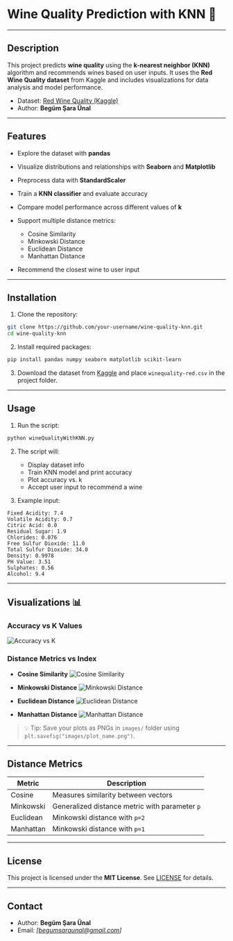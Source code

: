 # Wine Quality Prediction with KNN 🍷

---

## Description

This project predicts **wine quality** using the **k-nearest neighbor (KNN)** algorithm and recommends wines based on user inputs.
It uses the **Red Wine Quality dataset** from Kaggle and includes visualizations for data analysis and model performance.

* Dataset: [Red Wine Quality (Kaggle)](https://www.kaggle.com/datasets/uciml/red-wine-quality-cortez-et-al-2009?resource=download)
* Author: **Begüm Şara Ünal**

---

## Features

* Explore the dataset with **pandas**
* Visualize distributions and relationships with **Seaborn** and **Matplotlib**
* Preprocess data with **StandardScaler**
* Train a **KNN classifier** and evaluate accuracy
* Compare model performance across different values of **k**
* Support multiple distance metrics:

  * Cosine Similarity
  * Minkowski Distance
  * Euclidean Distance
  * Manhattan Distance
* Recommend the closest wine to user input

---

## Installation

1. Clone the repository:

```bash
git clone https://github.com/your-username/wine-quality-knn.git
cd wine-quality-knn
```

2. Install required packages:

```bash
pip install pandas numpy seaborn matplotlib scikit-learn
```

3. Download the dataset from [Kaggle](https://www.kaggle.com/datasets/uciml/red-wine-quality-cortez-et-al-2009?resource=download) and place `winequality-red.csv` in the project folder.

---

## Usage

1. Run the script:

```bash
python wineQualityWithKNN.py
```

2. The script will:

   * Display dataset info
   * Train KNN model and print accuracy
   * Plot accuracy vs. k
   * Accept user input to recommend a wine

3. Example input:

```
Fixed Acidity: 7.4
Volatile Acidity: 0.7
Citric Acid: 0.0
Residual Sugar: 1.9
Chlorides: 0.076
Free Sulfur Dioxide: 11.0
Total Sulfur Dioxide: 34.0
Density: 0.9978
PH Value: 3.51
Sulphates: 0.56
Alcohol: 9.4
```

---

## Visualizations 📊

### Accuracy vs K Values

![Accuracy vs K](images/accuracy_vs_k.png)

### Distance Metrics vs Index

* **Cosine Similarity**
  ![Cosine Similarity](images/cosine_similarity.png)

* **Minkowski Distance**
  ![Minkowski Distance](images/minkowski_distance.png)

* **Euclidean Distance**
  ![Euclidean Distance](images/euclidean_distance.png)

* **Manhattan Distance**
  ![Manhattan Distance](images/manhattan_distance.png)

> 💡 Tip: Save your plots as PNGs in `images/` folder using `plt.savefig("images/plot_name.png")`.

---

## Distance Metrics

| Metric    | Description                                    |
| --------- | ---------------------------------------------- |
| Cosine    | Measures similarity between vectors            |
| Minkowski | Generalized distance metric with parameter `p` |
| Euclidean | Minkowski distance with `p=2`                  |
| Manhattan | Minkowski distance with `p=1`                  |

---

## License

This project is licensed under the **MIT License**. See [LICENSE](LICENSE) for details.

---

## Contact

* Author: **Begüm Şara Ünal**
* Email: *\[[begumsaraunal@gmail.com](mailto:[begumsaraunal@gmail.com)]*
